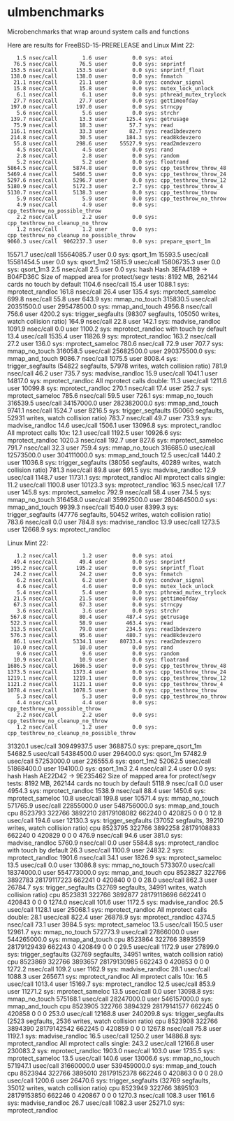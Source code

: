 # ulmbenchmarks
Microbenchmarks that wrap around system calls and functions

Here are results for FreeBSD-15-PRERELEASE and Linux Mint 22:

       1.5 nsec/call        1.6 user        0.0 sys: atoi
      76.5 nsec/call       76.5 user        0.0 sys: snprintf
     153.5 nsec/call      153.5 user        0.0 sys: snprintf_float
     138.0 nsec/call      138.0 user        0.0 sys: fnmatch
      21.1 nsec/call       21.1 user        0.0 sys: condvar_signal
      15.8 nsec/call       15.8 user        0.0 sys: mutex_lock_unlock
       6.1 nsec/call        6.1 user        0.0 sys: pthread_mutex_trylock
      27.7 nsec/call       27.7 user        0.0 sys: gettimeofday
     197.0 nsec/call      197.0 user        0.0 sys: strncpy
       5.6 nsec/call        5.6 user        0.0 sys: strchr
     139.7 nsec/call       13.3 user      125.4 sys: getrusage
      75.9 nsec/call       18.3 user       57.7 sys: read
     116.1 nsec/call       33.3 user       82.7 sys: read1bdevzero
     214.8 nsec/call       30.5 user      184.3 sys: read8kdevzero
      55.8 usec/call      298.6 user    55527.9 sys: read2mdevzero
       4.5 nsec/call        4.5 user        0.0 sys: rand
       2.8 nsec/call        2.8 user        0.0 sys: random
       5.2 nsec/call        5.2 user        0.0 sys: floatrand
    5864.5 nsec/call     5874.8 user        0.0 sys: cpp_testhrow_throw_48
    5469.4 nsec/call     5466.5 user        0.0 sys: cpp_testhrow_throw_24
    5297.6 nsec/call     5296.7 user        0.0 sys: cpp_testhrow_throw_12
    5180.9 nsec/call     5172.3 user        2.7 sys: cpp_testhrow_throw_4
    5130.7 nsec/call     5138.3 user        0.0 sys: cpp_testhrow_throw
       5.9 nsec/call        5.9 user        0.0 sys: cpp_testhrow_no_throw
       4.9 nsec/call        4.9 user        0.0 sys: cpp_testhrow_no_possible_throw
       2.2 nsec/call        2.2 user        0.0 sys: cpp_testhrow_no_cleanup_no_throw
       1.2 nsec/call        1.2 user        0.0 sys: cpp_testhrow_no_cleanup_no_possible_throw
    9060.3 usec/call  9062237.3 user        0.0 sys: prepare_qsort_1m
   15571.7 usec/call 15564085.7 user        0.0 sys: qsort_1m
   15593.5 usec/call 15581454.5 user        0.0 sys: qsort_1m2
   15815.9 usec/call 15806735.3 user        0.0 sys: qsort_1m3
       2.5 nsec/call        2.5 user        0.0 sys: hash
Hash 3EFA4189 -> B04FD36C
Size of mapped area for protect/segv tests: 8192 MB, 262144 cards
no touch by default
    1104.6 nsec/call       15.4 user     1088.1 sys: mprotect_randloc
     161.8 nsec/call       26.4 user      135.4 sys: mprotect_sameloc
     699.8 nsec/call       55.8 user      643.9 sys: mmap_no_touch
  315830.5 usec/call 20351500.0 user 295478500.0 sys: mmap_and_touch
    4956.8 nsec/call      756.6 user     4200.2 sys: trigger_segfaults
  (98307 segfaults, 105050 writes, watch collision ratio)
     164.9 nsec/call       22.8 user      142.1 sys: madvise_randloc
    1091.9 nsec/call        0.0 user     1100.2 sys: mprotect_randloc
with touch by default
      13.4 usec/call     1535.4 user    11826.9 sys: mprotect_randloc
     163.2 nsec/call       27.2 user      136.0 sys: mprotect_sameloc
     780.6 nsec/call       72.9 user      707.7 sys: mmap_no_touch
  316058.5 usec/call 25682500.0 user 290375500.0 sys: mmap_and_touch
    9086.7 nsec/call     1075.5 user     8008.4 sys: trigger_segfaults
  (54822 segfaults, 57978 writes, watch collision ratio)
     781.9 nsec/call       46.2 user      735.7 sys: madvise_randloc
      15.9 usec/call     1041.1 user    14817.0 sys: mprotect_randloc
All mprotect calls double:
      11.3 usec/call     1211.6 user    10099.8 sys: mprotect_randloc
     270.1 nsec/call       17.4 user      252.7 sys: mprotect_sameloc
     785.6 nsec/call       59.5 user      726.1 sys: mmap_no_touch
  316539.5 usec/call 34157000.0 user 282382000.0 sys: mmap_and_touch
    9741.1 nsec/call     1524.7 user     8216.5 sys: trigger_segfaults
  (50060 segfaults, 52931 writes, watch collision ratio)
     783.7 nsec/call       49.7 user      733.9 sys: madvise_randloc
      14.6 usec/call     1506.1 user    13096.8 sys: mprotect_randloc
All mprotect calls 10x:
      12.1 usec/call     1192.5 user    10926.6 sys: mprotect_randloc
    1020.3 nsec/call      192.7 user      827.6 sys: mprotect_sameloc
     791.7 nsec/call       32.3 user      759.4 sys: mmap_no_touch
  316685.0 usec/call 12573500.0 user 304111000.0 sys: mmap_and_touch
      12.5 usec/call     1440.2 user    11036.8 sys: trigger_segfaults
  (38056 segfaults, 40289 writes, watch collision ratio)
     781.3 nsec/call       89.8 user      691.5 sys: madvise_randloc
      12.9 usec/call     1148.7 user    11731.1 sys: mprotect_randloc
All mprotect calls single:
      11.2 usec/call     1100.8 user    10123.3 sys: mprotect_randloc
     163.5 nsec/call       17.7 user      145.8 sys: mprotect_sameloc
     792.9 nsec/call       58.4 user      734.5 sys: mmap_no_touch
  316458.0 usec/call 35992500.0 user 280464500.0 sys: mmap_and_touch
    9939.3 nsec/call     1540.0 user     8399.3 sys: trigger_segfaults
  (47776 segfaults, 50452 writes, watch collision ratio)
     783.6 nsec/call        0.0 user      784.8 sys: madvise_randloc
      13.9 usec/call     1273.5 user    12668.9 sys: mprotect_randloc


Linux Mint 22:

       1.2 nsec/call        1.2 user        0.0 sys: atoi
      49.4 nsec/call       49.4 user        0.0 sys: snprintf
     195.2 nsec/call      195.2 user        0.0 sys: snprintf_float
      24.2 nsec/call       24.2 user        0.0 sys: fnmatch
       6.2 nsec/call        6.2 user        0.0 sys: condvar_signal
       4.6 nsec/call        4.6 user        0.0 sys: mutex_lock_unlock
       5.4 nsec/call        5.4 user        0.0 sys: pthread_mutex_trylock
      21.5 nsec/call       21.5 user        0.0 sys: gettimeofday
      67.3 nsec/call       67.3 user        0.0 sys: strncpy
       3.6 nsec/call        3.6 user        0.0 sys: strchr
     567.8 nsec/call       80.4 user      487.4 sys: getrusage
     522.3 nsec/call       58.9 user      463.4 sys: read
     313.5 nsec/call       79.0 user      234.5 sys: read1bdevzero
     576.3 nsec/call       95.6 user      480.7 sys: read8kdevzero
      86.1 usec/call     5334.1 user    80733.4 sys: read2mdevzero
      10.0 nsec/call       10.0 user        0.0 sys: rand
       9.6 nsec/call        9.6 user        0.0 sys: random
      10.9 nsec/call       10.9 user        0.0 sys: floatrand
    1686.5 nsec/call     1686.5 user        0.0 sys: cpp_testhrow_throw_48
    1373.5 nsec/call     1373.4 user        0.0 sys: cpp_testhrow_throw_24
    1219.1 nsec/call     1219.1 user        0.0 sys: cpp_testhrow_throw_12
    1121.2 nsec/call     1121.1 user        0.0 sys: cpp_testhrow_throw_4
    1078.4 nsec/call     1078.5 user        0.0 sys: cpp_testhrow_throw
       5.3 nsec/call        5.3 user        0.0 sys: cpp_testhrow_no_throw
       4.4 nsec/call        4.4 user        0.0 sys: cpp_testhrow_no_possible_throw
       2.2 nsec/call        2.2 user        0.0 sys: cpp_testhrow_no_cleanup_no_throw
       1.2 nsec/call        1.2 user        0.0 sys: cpp_testhrow_no_cleanup_no_possible_throw
   31320.1 usec/call 30949937.5 user   368875.0 sys: prepare_qsort_1m
   54682.5 usec/call 54384500.0 user   296400.0 sys: qsort_1m
   57482.9 usec/call 57253000.0 user   226555.6 sys: qsort_1m2
   52062.5 usec/call 51868400.0 user   194100.0 sys: qsort_1m3
       2.4 nsec/call        2.4 user        0.0 sys: hash
Hash AE22D42 -> 9E235462
Size of mapped area for protect/segv tests: 8192 MB, 262144 cards
no touch by default
    5118.9 nsec/call        0.0 user     4954.3 sys: mprotect_randloc
    1538.9 nsec/call       88.4 user     1450.6 sys: mprotect_sameloc
      10.8 usec/call      199.8 user    10571.4 sys: mmap_no_touch
  571765.9 usec/call 22855000.0 user 548756000.0 sys: mmap_and_touch
cpu  8523793 322766 3892210 28179108082 662240 0 420825 0 0 0
      12.8 usec/call      194.6 user    12130.3 sys: trigger_segfaults
  (37052 segfaults, 39210 writes, watch collision ratio)
cpu  8523795 322766 3892258 28179108833 662240 0 420829 0 0 0
     476.9 nsec/call       94.6 user      381.0 sys: madvise_randloc
    5760.9 nsec/call        0.0 user     5584.8 sys: mprotect_randloc
with touch by default
      26.3 usec/call     1100.9 user    24832.2 sys: mprotect_randloc
    1901.6 nsec/call       34.1 user     1826.9 sys: mprotect_sameloc
      13.5 usec/call        0.0 user    13086.8 sys: mmap_no_touch
  573307.0 usec/call 18374000.0 user 554773000.0 sys: mmap_and_touch
cpu  8523827 322766 3892783 28179117223 662241 0 420840 0 0 0
      28.0 usec/call      862.3 user    26784.7 sys: trigger_segfaults
  (32769 segfaults, 34991 writes, watch collision ratio)
cpu  8523831 322766 3892877 28179118696 662241 0 420843 0 0 0
    1274.0 nsec/call      101.6 user     1172.5 sys: madvise_randloc
      26.5 usec/call     1128.1 user    25068.1 sys: mprotect_randloc
All mprotect calls double:
      28.1 usec/call      822.4 user    26878.9 sys: mprotect_randloc
    4374.5 nsec/call       73.1 user     3984.5 sys: mprotect_sameloc
      13.5 usec/call      150.5 user    12961.7 sys: mmap_no_touch
  572773.9 usec/call 27866000.0 user 544265000.0 sys: mmap_and_touch
cpu  8523864 322766 3893559 28179129439 662243 0 420849 0 0 0
      29.5 usec/call     1172.9 user    27899.0 sys: trigger_segfaults
  (32769 segfaults, 34951 writes, watch collision ratio)
cpu  8523869 322766 3893657 28179130985 662243 0 420853 0 0 0
    1272.2 nsec/call      109.2 user     1162.9 sys: madvise_randloc
      28.1 usec/call     1088.3 user    26567.1 sys: mprotect_randloc
All mprotect calls 10x:
      16.5 usec/call     1013.4 user    15169.7 sys: mprotect_randloc
      12.5 usec/call      853.9 user    11271.2 sys: mprotect_sameloc
      13.5 usec/call        0.0 user    13098.8 sys: mmap_no_touch
  575168.1 usec/call 28247000.0 user 546157000.0 sys: mmap_and_touch
cpu  8523905 322766 3894329 28179141577 662245 0 420858 0 0 0
     253.0 usec/call    12168.8 user   240209.8 sys: trigger_segfaults
  (2523 segfaults, 2536 writes, watch collision ratio)
cpu  8523908 322766 3894390 28179142542 662245 0 420859 0 0 0
    1267.8 nsec/call       75.8 user     1192.1 sys: madvise_randloc
      16.5 usec/call     1250.2 user    14886.8 sys: mprotect_randloc
All mprotect calls single:
     243.2 usec/call    12166.8 user   230083.2 sys: mprotect_randloc
    1903.0 nsec/call      103.0 user     1735.5 sys: mprotect_sameloc
      13.5 usec/call      140.6 user    13006.6 sys: mmap_no_touch
  571947.1 usec/call 31660000.0 user 539459000.0 sys: mmap_and_touch
cpu  8523944 322766 3895010 28179152378 662246 0 420863 0 0 0
      28.0 usec/call     1200.6 user    26470.6 sys: trigger_segfaults
  (32769 segfaults, 35012 writes, watch collision ratio)
cpu  8523949 322766 3895103 28179153850 662246 0 420867 0 0 0
    1270.3 nsec/call      108.3 user     1161.6 sys: madvise_randloc
      26.7 usec/call     1082.3 user    25271.0 sys: mprotect_randloc
